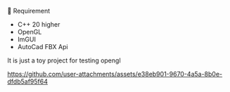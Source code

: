 🤖 Requirement
- C++ 20 higher
- OpenGL 
- ImGUI
- AutoCad FBX Api

It is just a toy project for testing opengl 



https://github.com/user-attachments/assets/e38eb901-9670-4a5a-8b0e-dfdb5af95f64

